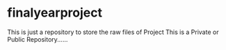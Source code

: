 # finalyearproject
This is just a repository to store the raw files of Project
This is a Private or Public Repository......
